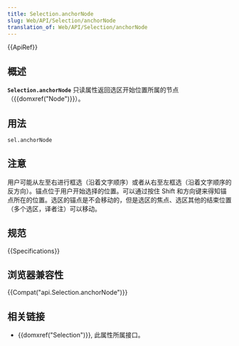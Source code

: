 ```yaml
---
title: Selection.anchorNode
slug: Web/API/Selection/anchorNode
translation_of: Web/API/Selection/anchorNode
---
```

{{ApiRef}}

## 概述

**`Selection.anchorNode`** 只读属性返回选区开始位置所属的节点（{{domxref("Node")}}）。

## 用法

```plain
sel.anchorNode
```

## 注意

用户可能从左至右进行框选（沿着文字顺序）或者从右至左框选（沿着文字顺序的反方向）。锚点位于用户开始选择的位置。可以通过按住 Shift 和方向键来得知锚点所在的位置。选区的锚点是不会移动的，但是选区的焦点、选区其他的结束位置（多个选区，译者注）可以移动。

## 规范

{{Specifications}}

## 浏览器兼容性

{{Compat("api.Selection.anchorNode")}}

## 相关链接

- {{domxref("Selection")}}, 此属性所属接口。
